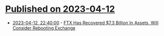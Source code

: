 # [Published on 2023-04-12](index.md)

* [2023-04-12, 22:40:00](https://news.slashdot.org/story/23/04/12/2213203/ftx-has-recovered-73-billion-in-assets-will-consider-rebooting-exchange?utm_source=rss1.0mainlinkanon&utm_medium=feed) - [FTX Has Recovered $7.3 Billion In Assets, Will Consider Rebooting Exchange](https://news.slashdot.org/story/23/04/12/2213203/ftx-has-recovered-73-billion-in-assets-will-consider-rebooting-exchange?utm_source=rss1.0mainlinkanon&utm_medium=feed)
